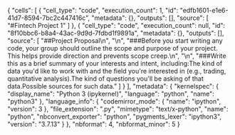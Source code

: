 {
 "cells": [
  {
   "cell_type": "code",
   "execution_count": 1,
   "id": "edfb1601-e1e6-41d7-8594-7bc2c447416c",
   "metadata": {},
   "outputs": [],
   "source": [
    "#Fintech Project 1"
   ]
  },
  {
   "cell_type": "code",
   "execution_count": null,
   "id": "8f10bbc6-b8a4-43ac-9d9d-7fdbd1f9891a",
   "metadata": {},
   "outputs": [],
   "source": [
    "##Project Proposal\n",
    "\n",
    "###Before you start writing any code, your group should outline the scope and purpose of your project. This helps provide direction and prevents scope creep.\n",
    "\n",
    "###Write this as a brief summary of your interests and intent, including:The kind of data you'd like to work with and the field you're interested in (e.g., trading, quantitative analysis).The kind of questions you'll be asking of that data.Possible sources for such data."
   ]
  }
 ],
 "metadata": {
  "kernelspec": {
   "display_name": "Python 3 (ipykernel)",
   "language": "python",
   "name": "python3"
  },
  "language_info": {
   "codemirror_mode": {
    "name": "ipython",
    "version": 3
   },
   "file_extension": ".py",
   "mimetype": "text/x-python",
   "name": "python",
   "nbconvert_exporter": "python",
   "pygments_lexer": "ipython3",
   "version": "3.7.13"
  }
 },
 "nbformat": 4,
 "nbformat_minor": 5
}
